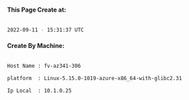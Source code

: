
   
#### This Page Create at:

```bash

2022-09-11 - 15:31:37 UTC

```

#### Create By Machine:

```bash

Host Name : fv-az341-306

platform  : Linux-5.15.0-1019-azure-x86_64-with-glibc2.31

Ip Local  : 10.1.0.25

```

